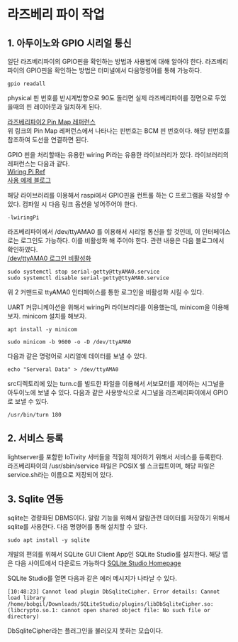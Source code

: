 # 라즈베리 파이 작업

## 1. 아두이노와 GPIO 시리얼 통신

일단 라즈베리파이의 GPIO핀을 확인하는 방법과 사용법에 대해 알아야 한다.
라즈베리파이의 GPIO핀을 확인하는 방법은 터미널에서 다음명령어를 통해 가능하다.

```
gpio readall
```

physical 핀 번호를 반시계방향으로 90도 돌리면 실제 라즈베리파이를 정면으로 두었을때의 핀 레이아웃과 일치하게 된다. 

[라즈베리파이2 Pin Map 레퍼런스](https://www.raspberrypi.org/documentation/usage/gpio-plus-and-raspi2/README.md)      
위 링크의 Pin Map 레퍼런스에서 나타나는 핀번호는 BCM 핀 번호이다. 해당 핀번호를 참조하여 도선을 연결하면 된다.

GPIO 핀을 처리할때는 유용한 wiring Pi라는 유용한 라이브러리가 있다. 라이브러리의 레퍼런스는 다음과 같다.    
[Wiring Pi Ref](http://wiringpi.com/reference/serial-library/)    
[사용 예제 블로그](http://ghdrl95.tistory.com/141)    

해당 라이브러리를 이용해서 raspi에서 GPIO핀을 컨트롤 하는 C 프로그램을 작성할 수 있다. 컴파일 시 다음 링크 옵션을 넣어주어야 한다.
```
-lwiringPi
```

라즈베리파이에서 /dev/ttyAMA0 를 이용해서 시리얼 통신을 할 것인데, 이 인터페이스로는 로그인도 가능하다. 이를 비활성화 해 주어야 한다. 관련 내용은 다음 블로그에서 확인하였다.    
[/dev/ttyAMA0 로그인 비활성화](http://pinocc.tistory.com/185)    


```
sudo systemctl stop serial-getty@ttyAMA0.service
sudo systemctl disable serial-getty@ttyAMA0.service
```
위 2 커맨드로 ttyAMA0 인터페이스를 통한 로그인을 비활성화 시킬 수 있다.

UART 커뮤니케이션을 위해서 wiringPi 라이브러리를 이용했는데, minicom을 이용해보자.
minicom 설치를 해보자.
```
apt install -y minicom
```
```
sudo minicom -b 9600 -o -D /dev/ttyAMA0
```

다음과 같은 명령어로 시리얼에 데이터를 보낼 수 있다.
```
echo "Serveral Data" > /dev/ttyAMA0
```

src디렉토리에 있는 turn.c를 빌드한 파일을 이용해서 서보모터를 제어하는 시그널을 아두이노에 보낼 수 있다.
다음과 같은 사용방식으로 시그널을 라즈베리파이에서 GPIO로 보낼 수 있다.
```
/usr/bin/turn 180
```
## 2. 서비스 등록
lightserver를 포함한 IoTivity 서버들을 적절히 제어하기 위해서 서비스를 등록한다. 라즈베리파이의 /usr/sbin/service 파일은 POSIX 쉘 스크립트이며, 해당 파일은 service.sh라는 이름으로 저장되어 있다.

## 3. Sqlite 연동
sqlite는 경량화된 DBMS이다. 알람 기능을 위해서 알람관련 데이터를 저장하기 위해서 sqlite를 사용한다. 다음 명령어를 통해 설치할 수 있다.

```
sudo apt install -y sqlite
```

개발의 편의를 위해서 SQLite GUI Client App인 SQLite Studio를 설치한다.
해당 앱은 다음 사이트에서 다운로드 가능하다
[SQLite Studio Homepage](https://sqlitestudio.pl/index.rvt)    

SQLite Studio를 열면 다음과 같은 에러 메시지가 나타날 수 있다.
```
[10:48:23] Cannot load plugin DbSqliteCipher. Error details: Cannot load library /home/bobgil/Downloads/SQLiteStudio/plugins/libDbSqliteCipher.so: (libcrypto.so.1: cannot open shared object file: No such file or directory)
```
DbSqliteCipher라는 플러그인을 불러오지 못하는 모습이다.